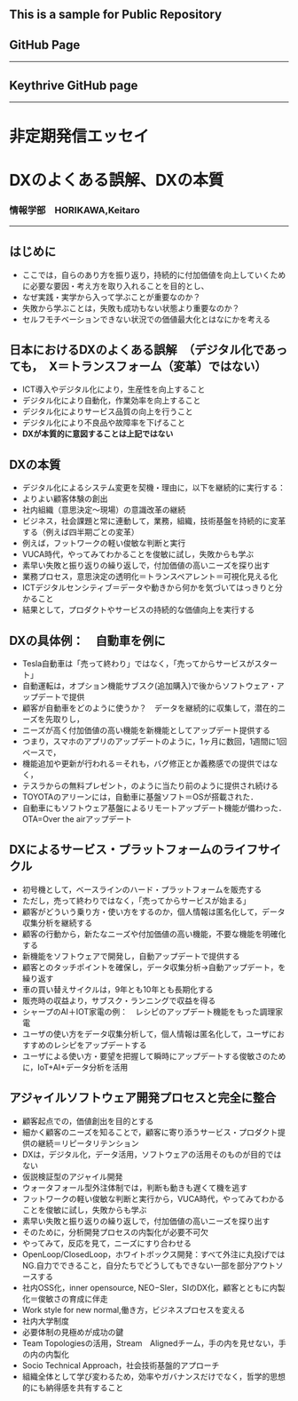 ## This is a sample for Public Repository 
## GitHub Page
--------
##  Keythrive GitHub page
--------

# 非定期発信エッセイ
# DXのよくある誤解、DXの本質

### 情報学部　HORIKAWA,Keitaro
-----

## はじめに
- ここでは，自らのあり方を振り返り，持続的に付加価値を向上していくために必要な要因・考え方を取り入れることを目的とし、
- なぜ実践・実学から入って学ぶことが重要なのか？　
- 失敗から学ぶことは，失敗も成功もない状態より重要なのか？　
- セルフモチベーションできない状況での価値最大化とはなにかを考える

## 日本におけるDXのよくある誤解　（デジタル化であっても，　X＝トランスフォーム（変革）ではない）
- ICT導入やデジタル化により，生産性を向上すること
- デジタル化により自動化，作業効率を向上すること
- デジタル化によりサービス品質の向上を行うこと
- デジタル化により不良品や故障率を下げること
- **DXが本質的に意図することは上記ではない**

## DXの本質
- デジタル化によるシステム変更を契機・理由に，以下を継続的に実行する：
- よりよい顧客体験の創出
- 社内組織（意思決定〜現場）の意識改革の継続
- ビジネス，社会課題と常に連動して，業務，組織，技術基盤を持続的に変革する（例えば四半期ごとの変革）
- 例えば，フットワークの軽い俊敏な判断と実行
- VUCA時代，やってみてわかることを俊敏に試し，失敗からも学ぶ
- 素早い失敗と振り返りの繰り返しで，付加価値の高いニーズを探り出す
- 業務プロセス，意思決定の透明化＝トランスペアレント＝可視化見える化
- ICTデジタルセンシティブ＝データや動きから何かを気づいてはっきりと分かること
- 結果として，プロダクトやサービスの持続的な価値向上を実行する

## DXの具体例：　自動車を例に
- Tesla自動車は「売って終わり」ではなく，「売ってからサービスがスタート」
- 自動運転は，オプション機能サブスク(追加購入)で後からソフトウェア・アップデートで提供
- 顧客が自動車をどのように使うか？　データを継続的に収集して，潜在的ニーズを先取りし，
- ニーズが高く付加価値の高い機能を新機能としてアップデート提供する
- つまり，スマホのアプリのアップデートのように，1ヶ月に数回，1週間に1回ペースで，
- 機能追加や更新が行われる＝それも，バグ修正とか義務感での提供ではなく，
- テスラからの無料プレゼント，のように当たり前のように提供され続ける
- TOYOTAのアリーンには，自動車に基盤ソフト＝OSが搭載された．
- 自動車にもソフトウェア基盤によるリモートアップデート機能が備わった．OTA=Over the airアップデート
  
## DXによるサービス・プラットフォームのライフサイクル
- 初号機として，ベースラインのハード・プラットフォームを販売する
- ただし，売って終わりではなく，「売ってからサービスが始まる」
- 顧客がどういう乗り方・使い方をするのか，個人情報は匿名化して，データ収集分析を継続する
- 顧客の行動から，新たなニーズや付加価値の高い機能，不要な機能を明確化する
- 新機能をソフトウェアで開発し，自動アップデートで提供する
- 顧客とのタッチポイントを確保し，データ収集分析→自動アップデート，を繰り返す
- 車の買い替えサイクルは，9年とも10年とも長期化する
- 販売時の収益より，サブスク・ランニングで収益を得る
- シャープのAI＋IOT家電の例：　レシピのアップデート機能をもった調理家電
- ユーザの使い方をデータ収集分析して，個人情報は匿名化して，ユーザにおすすめのレシピをアップデートする
- ユーザによる使い方・要望を把握して瞬時にアップデートする俊敏さのために，IoT+AI+データ分析を活用

## アジャイルソフトウェア開発プロセスと完全に整合
- 顧客起点での，価値創出を目的とする
- 細かく顧客のニーズを知ることで，顧客に寄り添うサービス・プロダクト提供の継続＝リピータリテンション
- DXは，デジタル化，データ活用，ソフトウェアの活用そのものが目的ではない
- 仮説検証型のアジャイル開発
- ウォータフォール型外注体制では，判断も動きも遅くて機を逃す
- フットワークの軽い俊敏な判断と実行から，VUCA時代，やってみてわかることを俊敏に試し，失敗からも学ぶ
- 素早い失敗と振り返りの繰り返しで，付加価値の高いニーズを探り出す
- そのために，分析開発プロセスの内製化が必要不可欠
- やってみて，反応を見て，ニーズにすり合わせる
- OpenLoop/ClosedLoop，ホワイトボックス開発：すべて外注に丸投げではNG.自力でできること，自分たちでどうしてもできない一部を部分アウトソースする
- 社内OSS化，inner opensource, NEO−SIer，SIのDX化，顧客とともに内製化＝俊敏さの育成に伴走
- Work style for new normal,働き方，ビジネスプロセスを変える
- 社内大学制度
- 必要体制の見極めが成功の鍵
- Team Topologiesの活用，Stream　Alignedチーム，手の内を見せない，手の内の内製化
- Socio Technical Approach，社会技術基盤的アプローチ
- 組織全体として学び変わるため，効率やガバナンスだけでなく，哲学的思想的にも納得感を共有すること

  
